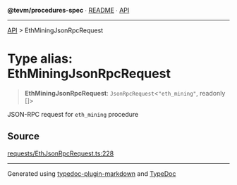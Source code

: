 **@tevm/procedures-spec** ∙ [README](../README.md) ∙ [API](../API.md)

***

[API](../API.md) > EthMiningJsonRpcRequest

# Type alias: EthMiningJsonRpcRequest

> **EthMiningJsonRpcRequest**: `JsonRpcRequest`\<`"eth_mining"`, readonly []\>

JSON-RPC request for `eth_mining` procedure

## Source

[requests/EthJsonRpcRequest.ts:228](https://github.com/evmts/tevm-monorepo/blob/main/core/procedures-spec/src/requests/EthJsonRpcRequest.ts#L228)

***
Generated using [typedoc-plugin-markdown](https://www.npmjs.com/package/typedoc-plugin-markdown) and [TypeDoc](https://typedoc.org/)
